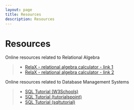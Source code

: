 ```yaml
---
layout: page
title: Resources
description: Resources
---
```

# Resources

Online resources related to Relational Algebra
> -  [RelaX - relational algebra calculator - link 1](https://dbis-uibk.github.io/relax/)
> -  [RelaX - relational algebra calculator - link 2](https://nireas.iee.ihu.gr/relax/calc.htm)

Online resources related to Database Management Systems
> - [SQL Tutorial (W3Schools)](https://www.w3schools.com/sql/)
> - [SQL Tutorial (tutorialspoint)](https://www.tutorialspoint.com/sql/index.htm)
> - [SQL Tutorial (sqltutorial)](https://www.sqltutorial.org/)
